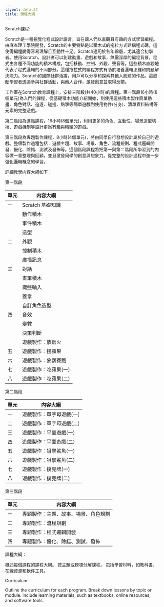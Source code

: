 ```yaml
---
layout: default
title: 課程大綱
---
```

Scratch課程:

Scratch是一種視覺化程式設計語言，旨在讓人們以直觀且有趣的方式學習編程。由麻省理工學院開發，Scratch的主要特點是以積木式的拖拉方式建構程式碼，這使得編程變得容易理解且互動性十足。Scratch適用於各年齡層，尤其適合初學者。使用Scratch，設計者可以創建動畫、遊戲和故事，無需深厚的編程背景。程式由各種不同功能的積木構成，包括移動、控制、外觀、聲音等，這些積木直觀地代表了程式邏輯的不同部分。這種拖拉式的編程方式有助於培養邏輯思維和問題解決能力。Scratch的國際社群活躍，用戶可以分享和探索其他人創建的作品。這鼓勵學習者透過參與社群活動，與他人合作，激發創意並取得反饋。

工作室在Scratch教育課程上，安排三階段(共40小時)的課程。第一階段16小時(8個單元)為入門的課程，從基礎積木功能介紹開始，到使用這些積木製作簡單動畫、角色對話、追逐、碰撞、點擊等簡單遊戲到使用物件(分身)、清單資料結構等元素的完整遊戲。

第二階段為進階課程，16小時(8個單元)，利用更多的角色、互動性、場景造型切換、遊戲機制等設計更爲有趣與精緻的遊戲。

第三階段為專題製作課程，8小時(4個單元)，將由同學自行發想設計屬於自己的遊戲。整個製作過程包括：遊戲主題、故事、場景、角色、流程規劃、程式邏輯開發、優化、除錯、測試及發佈等。這個階段課程將把第一與第二階段所學習到的内容做一番整理與回顧，並且激發同學的創意與想象力。從完整的設計過程中進一步强化邏輯概念的學習。


詳細教學内容大綱如下：

第一階段

| 單元 |        内容大綱         |
|------|-------------------------|
|  一  | Scratch 基礎知識        |
|      | 動作積木              |
|      | 事件積木              |
|      | 造型                  |
|  二  | 外觀                    |
|      | 控制積木              |
|      | 廣播訊息              |
|  三  | 對話                    |
|      | 畫筆積木              |
|      | 鍵盤輸入              |
|      | 蓋章                  |
|      | 自訂角色造型          |
|  四  | 音效                    |
|      | 變數                  |
|      | 決策判斷              |
|      | 遊戲製作：放烟火      |
|  五  | 遊戲製作：接蘋果        |
|  六  | 遊戲製作：象鸚賽跑      |
|  七  | 遊戲製作：吃蘋果(一)    |
|  八  | 遊戲製作：吃蘋果(二)    |






第二階段

| 單元 |        内容大綱          |
|------|--------------------------|
|  一   | 遊戲製作：單字母遊戲(一) |
|  二   | 遊戲製作：單字母遊戲(二) |
|  三   | 遊戲製作：平臺遊戲(一)   |
|  四   | 遊戲製作：平臺遊戲(二)   |
|  五   | 遊戲製作：狙擊鯊魚(一)   |
|  六   | 遊戲製作：狙擊鯊魚(二)   |
|  七   | 遊戲製作：撲克牌(一)     |
|  八   | 遊戲製作：撲克牌(二)     |

 

第三階段


| 單元 |                    内容大綱                     |
|------|-----------------------------------------------|
|  一   | 專題製作：主題、故事、場景、角色規劃          |
|  二   | 專題製作：流程規劃                             |
|  三   | 專題製作：程式邏輯開發                         |
|  四   | 專題製作：優化、除錯、測試、發佈               |



課程大綱：

概述每個課程的課程大綱。
按主題或模塊分解課程。
包括學習材料，如教科書、在線資源和軟件工具。

Curriculum:

Outline the curriculum for each program.
Break down lessons by topic or module.
Include learning materials, such as textbooks, online resources, and software tools.